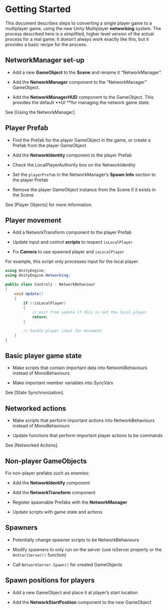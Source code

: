 # Getting Started

This document describes steps to converting a single player game to a multiplayer game, using the new Unity Multiplayer **networking** system. The process described here is a simplified, higher level version of the actual process for a real game; it doesn’t always work exactly like this, but it provides a basic recipe for the process.

## NetworkManager set-up

-   Add a new **GameObject** to the **Scene** and rename it “NetworkManager”.

-   Add the **NetworkManager** component to the “NetworkManager” GameObject.

-   Add the **NetworkManagerHUD** component to the GameObject. This provides the default **UI **for managing the network game state.

See [Using the NetworkManager].

## Player Prefab

-   Find the Prefab for the player GameObject in the game, or create a Prefab from the player GameObject

-   Add the **NetworkIdentity** component to the player Prefab

-   Check the LocalPlayerAuthority box on the NetworkIdentity

-   Set the `playerPrefab` in the NetworkManager’s **Spawn Info** section to the player Prefab

-   Remove the player GameObject instance from the Scene if it exists in the Scene

See [Player Objects] for more information.

## Player movement

-   Add a NetworkTransform component to the player Prefab

-   Update input and control **scripts** to respect `isLocalPlayer`

-   Fix **Camera** to use spawned player and `isLocalPlayer`

For example, this script only processes input for the local player:

```cs
using UnityEngine;
using UnityEngine.Networking;

public class Controls : NetworkBehaviour
{
    void Update()
    {
        if (!isLocalPlayer)
        {
            // exit from update if this is not the local player
            return;
        }

        // handle player input for movement
    }
}
```

## Basic player game state

-   Make scripts that contain important data into NetworkBehaviours instead of MonoBehaviours

-   Make important member variables into SyncVars

See [State Synchronization].

## Networked actions

-   Make scripts that perform important actions into NetworkBehaviours instead of MonoBehaviours

-   Update functions that perform important player actions to be commands

See [Networked Actions].

## Non-player GameObjects

Fix non-player prefabs such as enemies:

-   Add the **NetworkIdentify** component

-   Add the **NetworkTransform** component

-   Register spawnable Prefabs with the **NetworkManager**

-   Update scripts with game state and actions

## Spawners

-   Potentially change spawner scripts to be NetworkBehaviours

-   Modify spawners to only run on the server (use isServer property or the
    `OnStartServer()` function)

-   Call `NetworkServer.Spawn()` for created GameObjects

## Spawn positions for players

-   Add a new GameObject and place it at player’s start location

-   Add the **NetworkStartPosition** component to the new GameObject
